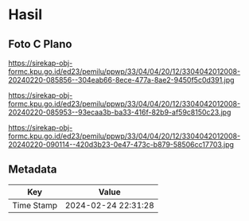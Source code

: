 # Hasil

## Foto C Plano

https://sirekap-obj-formc.kpu.go.id/ed23/pemilu/ppwp/33/04/04/20/12/3304042012008-20240220-085856--304eab66-8ece-477a-8ae2-9450f5c0d391.jpg

https://sirekap-obj-formc.kpu.go.id/ed23/pemilu/ppwp/33/04/04/20/12/3304042012008-20240220-085953--93ecaa3b-ba33-416f-82b9-af59c8150c23.jpg

https://sirekap-obj-formc.kpu.go.id/ed23/pemilu/ppwp/33/04/04/20/12/3304042012008-20240220-090114--420d3b23-0e47-473c-b879-58506cc17703.jpg


## Metadata

| Key        | Value               |
| ---------- | ------------------- |
| Time Stamp | 2024-02-24 22:31:28 |



